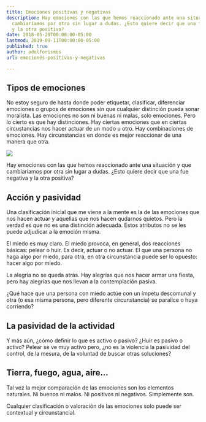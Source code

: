 ```yaml
---
title: Emociones positivas y negativas
description: Hay emociones con las que hemos reaccionado ante una situación y que
  cambiaríamos por otra sin lugar a dudas. ¿Esto quiere decir que una fue negativa
  y la otra positiva?
date: 2018-05-29T00:00:00-05:00
lastmod: 2019-09-11T00:00:00-05:00
published: true
author: adolforismos
url: emociones-positivas-y-negativas

---
```

## Tipos de emociones
No estoy seguro de hasta donde poder etiquetar, clasificar, diferenciar emociones o grupos de emociones sin que cualquier distinción pueda sonar moralista. Las emociones no son ni buenas ni malas, solo emociones. Pero lo cierto es que hay distinciones. Hay ciertas emociones que en ciertas circustancias nos hacer actuar de un modo u otro. Hay combinaciones de emociones. Hay circunstancias en donde es mejor reaccionar de una manera que otra.

![](https://source.unsplash.com/J6p8nfCEuS4)

Hay emociones con las que hemos reaccionado ante una situación y que cambiaríamos por otra sin lugar a dudas. ¿Esto quiere decir que una fue negativa y la otra positiva?

## Acción y pasividad

Una clasificación inicial que me viene a la mente es la de las emociones que nos hacen actuar y aquellas que nos hacen qudarnos quietos. Pero la verdad es que no es una distinción adecuada. Estos atributos no se les puede adjudicar a la emoción misma.

El  miedo es muy claro. El miedo provoca, en general, dos reacciones básicas: pelear o huir. Es decir, actuar o no actuar. El que una persona no haga algo por miedo, para otra, en otra circunstancia puede ser lo opuesto: hacer algo por miedo.

La alegría no se queda atrás. Hay alegrías que nos hacer armar una fiesta, pero hay alegrías que nos llevan a la contemplación pasiva.

¿Qué hace que una persona con miedo actúe con un ímpetu descomunal y otra (o esa misma persona, pero diferente circunstancia) se paralice o huya corriendo?

## La pasividad de la  actividad

Y más aún, ¿cómo definir lo que es activo o pasivo? ¿Huir es pasivo o activo? Pelear se ve muy activo pero, ¿no es la violencia la pasividad del control, de la mesura, de la voluntad de buscar otras soluciones?

## Tierra, fuego, agua, aire...

Tal vez la mejor comparación de las emociones son los elementos naturales. Ni buenos ni malos. Ni positivos ni negativos. Simplemente son. 

Cualquier clasificación o valoración de las emociones solo puede ser contextual y circunstancial.